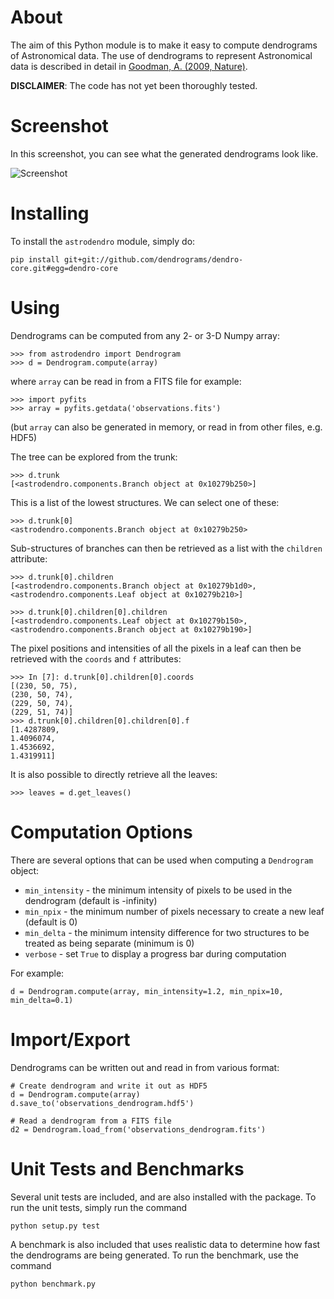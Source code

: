About
=====

The aim of this Python module is to make it easy to compute dendrograms
of Astronomical data. The use of dendrograms to represent Astronomical
data is described in detail in [Goodman, A. (2009,
Nature)](http://adsabs.harvard.edu/abs/2009Natur.457...63G).

**DISCLAIMER**: The code has not yet been thoroughly tested.

Screenshot
==========

In this screenshot, you can see what the generated dendrograms look like.

![Screenshot](http://i.imgur.com/QDePB.png)

Installing
==========

To install the ``astrodendro`` module, simply do:

    pip install git+git://github.com/dendrograms/dendro-core.git#egg=dendro-core

Using
=====

Dendrograms can be computed from any 2- or 3-D Numpy array:

    >>> from astrodendro import Dendrogram
    >>> d = Dendrogram.compute(array)

where ``array`` can be read in from a FITS file for example:

    >>> import pyfits
    >>> array = pyfits.getdata('observations.fits')

(but ``array`` can also be generated in memory, or read in from other
files, e.g. HDF5)

The tree can be explored from the trunk:

    >>> d.trunk
    [<astrodendro.components.Branch object at 0x10279b250>]

This is a list of the lowest structures. We can select one of these:

    >>> d.trunk[0]
    <astrodendro.components.Branch object at 0x10279b250>

Sub-structures of branches can then be retrieved as a list with the ``children`` attribute:

    >>> d.trunk[0].children
    [<astrodendro.components.Branch object at 0x10279b1d0>, <astrodendro.components.Leaf object at 0x10279b210>]

    >>> d.trunk[0].children[0].children
    [<astrodendro.components.Leaf object at 0x10279b150>, <astrodendro.components.Branch object at 0x10279b190>]

The pixel positions and intensities of all the pixels in a leaf can then be retrieved with the ``coords`` and ``f`` attributes:

    >>> In [7]: d.trunk[0].children[0].coords
    [(230, 50, 75),
    (230, 50, 74),
    (229, 50, 74),
    (229, 51, 74)]
    >>> d.trunk[0].children[0].children[0].f
    [1.4287809,
    1.4096074,
    1.4536692,
    1.4319911]

It is also possible to directly retrieve all the leaves:

    >>> leaves = d.get_leaves()

Computation Options
===================

There are several options that can be used when computing a
``Dendrogram`` object:

* ``min_intensity`` - the minimum intensity of pixels to be used in the
  dendrogram (default is -infinity)
* ``min_npix`` - the minimum number of pixels necessary to create a
  new leaf (default is 0)
* ``min_delta`` - the minimum intensity difference for two structures to
  be treated as being separate (minimum is 0)
* ``verbose`` - set `True` to display a progress bar during computation

For example:

    d = Dendrogram.compute(array, min_intensity=1.2, min_npix=10, min_delta=0.1)
 
Import/Export
=============

Dendrograms can be written out and read in from various format:

    # Create dendrogram and write it out as HDF5
    d = Dendrogram.compute(array)
    d.save_to('observations_dendrogram.hdf5')

    # Read a dendrogram from a FITS file
    d2 = Dendrogram.load_from('observations_dendrogram.fits')

Unit Tests and Benchmarks
=========================

Several unit tests are included, and are also installed with the package.
To run the unit tests, simply run the command

    python setup.py test

A benchmark is also included that uses realistic data to determine how fast the
dendrograms are being generated. To run the benchmark, use the command

    python benchmark.py
